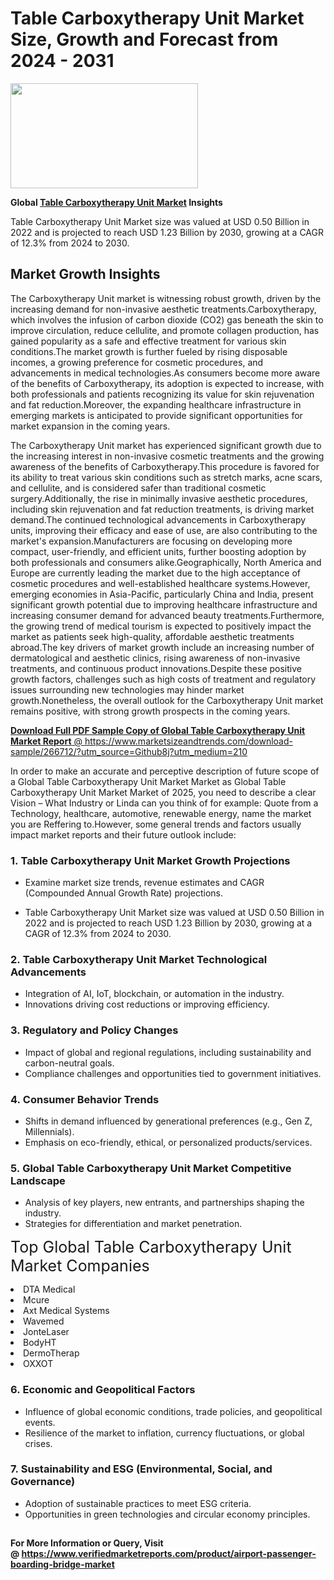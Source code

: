 <H1>Table Carboxytherapy Unit Market Size, Growth and Forecast from 2024 - 2031</H1><img class="aligncenter size-medium wp-image-584254" src="https://thirdeyenews.in/wp-content/uploads/2024/09/Global-Market-Research-300x168.jpeg" alt="" width="300" height="168" /><p><strong>Global&nbsp;<a href="https://www.marketsizeandtrends.com/download-sample/266712/?utm_source=Github8j?utm_medium=210">Table Carboxytherapy Unit Market</a> Insights</strong></p><p>Table Carboxytherapy Unit Market size was valued at USD 0.50 Billion in 2022 and is projected to reach USD 1.23 Billion by 2030, growing at a CAGR of 12.3% from 2024 to 2030.</p><p><h2>Market Growth Insights</h2> <p>The Carboxytherapy Unit market is witnessing robust growth, driven by the increasing demand for non-invasive aesthetic treatments.Carboxytherapy, which involves the infusion of carbon dioxide (CO2) gas beneath the skin to improve circulation, reduce cellulite, and promote collagen production, has gained popularity as a safe and effective treatment for various skin conditions.The market growth is further fueled by rising disposable incomes, a growing preference for cosmetic procedures, and advancements in medical technologies.As consumers become more aware of the benefits of Carboxytherapy, its adoption is expected to increase, with both professionals and patients recognizing its value for skin rejuvenation and fat reduction.Moreover, the expanding healthcare infrastructure in emerging markets is anticipated to provide significant opportunities for market expansion in the coming years.</p> <p><a href="#"></a></p> <p>The Carboxytherapy Unit market has experienced significant growth due to the increasing interest in non-invasive cosmetic treatments and the growing awareness of the benefits of Carboxytherapy.This procedure is favored for its ability to treat various skin conditions such as stretch marks, acne scars, and cellulite, and is considered safer than traditional cosmetic surgery.Additionally, the rise in minimally invasive aesthetic procedures, including skin rejuvenation and fat reduction treatments, is driving market demand.The continued technological advancements in Carboxytherapy units, improving their efficacy and ease of use, are also contributing to the market's expansion.Manufacturers are focusing on developing more compact, user-friendly, and efficient units, further boosting adoption by both professionals and consumers alike.Geographically, North America and Europe are currently leading the market due to the high acceptance of cosmetic procedures and well-established healthcare systems.However, emerging economies in Asia-Pacific, particularly China and India, present significant growth potential due to improving healthcare infrastructure and increasing consumer demand for advanced beauty treatments.Furthermore, the growing trend of medical tourism is expected to positively impact the market as patients seek high-quality, affordable aesthetic treatments abroad.The key drivers of market growth include an increasing number of dermatological and aesthetic clinics, rising awareness of non-invasive treatments, and continuous product innovations.Despite these positive growth factors, challenges such as high costs of treatment and regulatory issues surrounding new technologies may hinder market growth.Nonetheless, the overall outlook for the Carboxytherapy Unit market remains positive, with strong growth prospects in the coming years.<p><a href="#"></p><p><span class=""><strong>Download Full PDF Sample Copy of Global Table Carboxytherapy Unit Market Report</strong> @ <a href="https://www.marketsizeandtrends.com/download-sample/266712/?utm_source=Github8j?utm_medium=210" target="_blank">https://www.marketsizeandtrends.com/download-sample/266712/?utm_source=Github8j?utm_medium=210</a></span></p><p>In order to make an accurate and perceptive description of future scope of a Global&nbsp;Table Carboxytherapy Unit Market Market as Global&nbsp;Table Carboxytherapy Unit Market Market of 2025, you need to describe a clear Vision &ndash; What Industry or Linda can you think of for example: Quote from a Technology, healthcare, automotive, renewable energy, name the market you are Reffering to.However, some general trends and factors usually impact market reports and their future outlook include:</p><h3>1.&nbsp;<strong>Table Carboxytherapy Unit Market Growth Projections</strong></h3><ul><li>Examine market size trends, revenue estimates and CAGR (Compounded Annual Growth Rate) projections.</li><li><p>Table Carboxytherapy Unit Market size was valued at USD 0.50 Billion in 2022 and is projected to reach USD 1.23 Billion by 2030, growing at a CAGR of 12.3% from 2024 to 2030.</p></li></ul><h3>2.&nbsp;<strong>Table Carboxytherapy Unit Market Technological Advancements</strong></h3><ul><li>Integration of AI, IoT, blockchain, or automation in the industry.</li><li>Innovations driving cost reductions or improving efficiency.</li></ul><h3>3.&nbsp;<strong>Regulatory and Policy Changes</strong></h3><ul><li>Impact of global and regional regulations, including sustainability and carbon-neutral goals.</li><li>Compliance challenges and opportunities tied to government initiatives.</li></ul><h3>4.&nbsp;<strong>Consumer Behavior Trends</strong></h3><ul><li>Shifts in demand influenced by generational preferences (e.g., Gen Z, Millennials).</li><li>Emphasis on eco-friendly, ethical, or personalized products/services.</li></ul><h3>5.&nbsp;<strong>Global Table Carboxytherapy Unit Market Competitive Landscape</strong></h3><ul><li>Analysis of key players, new entrants, and partnerships shaping the industry.</li><li>Strategies for differentiation and market penetration.</li></ul><p data-pm-slice="1 1 []"><span style="color: inherit; font-family: inherit; font-size: 25px;">Top Global Table Carboxytherapy Unit Market Companies</span></p><div class="" data-test-id=""><p><li>DTA Medical</li><li> Mcure</li><li> Axt Medical Systems</li><li> Wavemed</li><li> JonteLaser</li><li> BodyHT</li><li> DermoTherap</li><li> OXXOT</li></p></div><h3>6.&nbsp;<strong>Economic and Geopolitical Factors</strong></h3><ul><li>Influence of global economic conditions, trade policies, and geopolitical events.</li><li>Resilience of the market to inflation, currency fluctuations, or global crises.</li></ul><h3>7.&nbsp;<strong>Sustainability and ESG (Environmental, Social, and Governance)</strong></h3><ul><li>Adoption of sustainable practices to meet ESG criteria.</li><li>Opportunities in green technologies and circular economy principles.</li></ul><h2><strong style="font-size: 14px;">For More Information or Query, Visit @&nbsp;</strong><a style="background-color: #ffffff; font-size: 14px;" href="https://www.marketsizeandtrends.com/report/table-carboxytherapy-unit-market/" target="_blank">https://www.verifiedmarketreports.com/product/airport-passenger-boarding-bridge-market</a></h2>